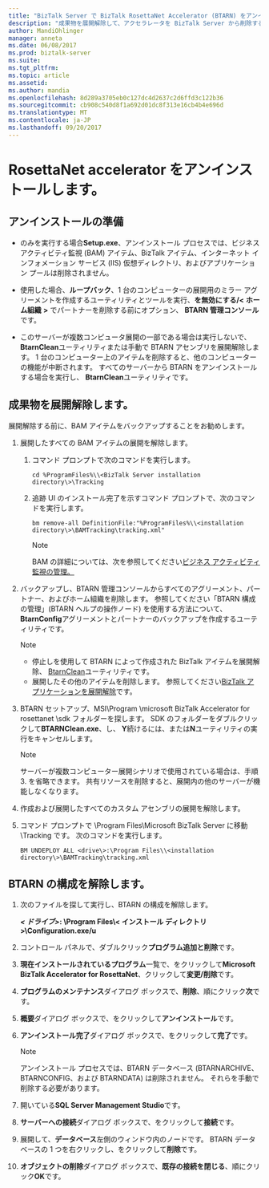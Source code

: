 ```yaml
---
title: "BizTalk Server で BizTalk RosettaNet Accelerator (BTARN) をアンインストール |Microsoft ドキュメント\""
description: "成果物を展開解除して、アクセラレータを BizTalk Server から削除する BTARN の構成を解除"
author: MandiOhlinger
manager: anneta
ms.date: 06/08/2017
ms.prod: biztalk-server
ms.suite: 
ms.tgt_pltfrm: 
ms.topic: article
ms.assetid: 
ms.author: mandia
ms.openlocfilehash: 8d289a3705eb0c127dc4d2637c2d6ffd3c122b36
ms.sourcegitcommit: cb908c540d8f1a692d01dc8f313e16cb4b4e696d
ms.translationtype: MT
ms.contentlocale: ja-JP
ms.lasthandoff: 09/20/2017
---
```

# <a name="uninstall-the-rosettanet-accelerator"></a>RosettaNet accelerator をアンインストールします。

## <a name="before-you-begin"></a>アンインストールの準備
  
* のみを実行する場合**Setup.exe**、アンインストール プロセスでは、ビジネス アクティビティ監視 (BAM) アイテム、BizTalk アイテム、インターネット インフォメーション サービス (IIS) 仮想ディレクトリ、およびアプリケーション プールは削除されません。  
  
* 使用した場合、**ループバック**、1 台のコンピューターの展開用のミラー アグリーメントを作成するユーティリティとツールを実行、**を無効にする/<** **ホーム組織** **>** でパートナーを削除する前にオプション、 **BTARN 管理コンソール**です。  
  
* このサーバーが複数コンピュータ展開の一部である場合は実行しないで、 **BtarnClean**ユーティリティまたは手動で BTARN アセンブリを展開解除します。 1 台のコンピューター上のアイテムを削除すると、他のコンピューターの機能が中断されます。  すべてのサーバーから BTARN をアンインストールする場合を実行し、 **BtarnClean**ユーティリティです。 

  
## <a name="undeploy-the-artifacts"></a>成果物を展開解除します。  

展開解除する前に、BAM アイテムをバックアップすることをお勧めします。 

1. 展開したすべての BAM アイテムの展開を解除します。  
  
    1.  コマンド プロンプトで次のコマンドを実行します。  
  
         ```cd %ProgramFiles%\\<BizTalk Server installation directory\>\Tracking```
  
    2.  追跡 UI のインストール完了を示すコマンド プロンプトで、次のコマンドを実行します。  
  
         ```bm remove-all DefinitionFile:"%ProgramFiles%\\<installation directory\>\BAMTracking\tracking.xml"```
  
        > [!NOTE]
        >  BAM の詳細については、次を参照してください[ビジネス アクティビティ監視の管理。](../../core/managing-bam.md) 
  
2.  バックアップし、BTARN 管理コンソールからすべてのアグリーメント、パートナー、およびホーム組織を削除します。 参照してください「BTARN 構成の管理」(BTARN ヘルプの操作ノード) を使用する方法について、 **BtarnConfig**アグリーメントとパートナーのバックアップを作成するユーティリティです。  
  
    > [!NOTE]
    >  * 停止しを使用して BTARN によって作成された BizTalk アイテムを展開解除、 [BtarnClean](btarnclean.md)ユーティリティです。
    >  * 展開したその他のアイテムを削除します。 参照してください[BizTalk アプリケーションを展開解除](../../core/undeploying-biztalk-applications.md)です。
  
3.  BTARN セットアップ、MSI\Program \microsoft BizTalk Accelerator for rosettanet \sdk フォルダーを探します。 SDK のフォルダーをダブルクリックして**BTARNClean.exe**、し、 **Y**続けるには、または**N**ユーティリティの実行をキャンセルします。  
  
    > [!NOTE]
    >  サーバーが複数コンピューター展開シナリオで使用されている場合は、手順 3. を省略できます。 共有リソースを削除すると、展開内の他のサーバーが機能しなくなります。  
  
4.  作成および展開したすべてのカスタム アセンブリの展開を解除します。  
  
5.  コマンド プロンプトで \Program Files\Microsoft BizTalk Server に移動<your version>\Tracking です。 次のコマンドを実行します。 

    ```BM UNDEPLOY ALL <drive\>:\Program Files\\<installation directory\>\BAMTracking\tracking.xml```
  
## <a name="unconfigure-btarn"></a>BTARN の構成を解除します。
  
1.  次のファイルを探して実行し、BTARN の構成を解除します。  
  
     ***< ドライブ\>*****: \Program Files\\< インストール ディレクトリ\>\Configuration.exe/u**   
  
2.  コントロール パネルで、ダブルクリック**プログラム追加と削除**です。  
  
3.  **現在インストールされているプログラム**一覧で、をクリックして**Microsoft BizTalk Accelerator for RosettaNet**、クリックして**変更/削除**です。  
  
4.  **プログラムのメンテナンス**ダイアログ ボックスで、**削除**、順にクリック**次**です。  
  
5.  **概要**ダイアログ ボックスで、をクリックして**アンインストール**です。  
  
6.  **アンインストール完了**ダイアログ ボックスで、をクリックして**完了**です。  
  
    > [!NOTE]
    >  アンインストール プロセスでは、BTARN データベース (BTARNARCHIVE、BTARNCONFIG、および BTARNDATA) は削除されません。 それらを手動で削除する必要があります。  
  
7.  開いている**SQL Server Management Studio**です。  
  
8.  **サーバーへの接続**ダイアログ ボックスで、をクリックして**接続**です。  
  
9. 展開して、**データベース**左側のウィンドウ内のノードです。 BTARN データベースの 1 つを右クリックし、をクリックして**削除**です。  
  
10. **オブジェクトの削除**ダイアログ ボックスで、**既存の接続を閉じる**、順にクリック**OK**です。  
  
